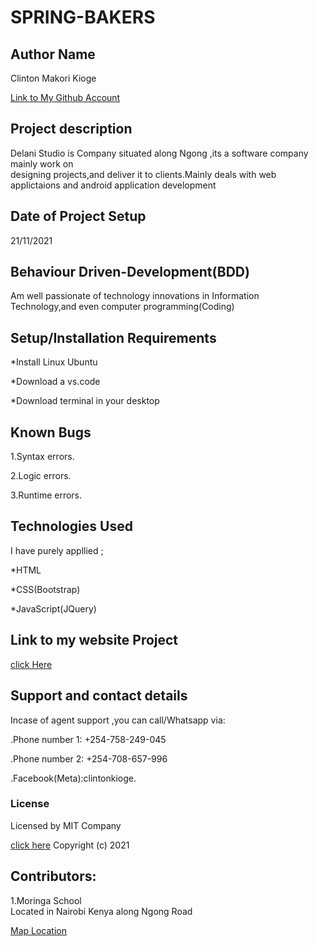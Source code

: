 # SPRING-BAKERS

## Author Name

Clinton Makori Kioge

[Link to My Github Account](https://github.com/Kingsly62/Springs-Bakers/)

## Project description

Delani Studio is Company situated along Ngong ,its a software company mainly work on<br> designing projects,and deliver it to clients.Mainly deals with web <br>applictaions and android application development

## Date of Project Setup

21/11/2021

## Behaviour Driven-Development(BDD)

Am well passionate of technology innovations in
Information Technology,and even computer programming(Coding)

## Setup/Installation Requirements

\*Install Linux Ubuntu

\*Download a vs.code

\*Download terminal in your desktop

## Known Bugs

1.Syntax errors.

2.Logic errors.

3.Runtime errors.

## Technologies Used

I have purely appllied ;

\*HTML

\*CSS(Bootstrap)

\*JavaScript(JQuery)

## Link to my website Project

[click Here](https://kingsly62.github.io/Springs-Bakers/)

## Support and contact details

Incase of agent support ,you can call/Whatsapp
via:

.Phone number 1: +254-758-249-045

.Phone number 2: +254-708-657-996

.Facebook(Meta):clintonkioge.

### License

Licensed by MIT Company

[click here](https://opensource.org/licenses/MIT/)
Copyright (c) 2021

## Contributors:

1.Moringa School <br>Located in Nairobi Kenya
along Ngong Road

[Map Location](https://www.google.com/maps/place/Moringa+School/@-1.3005548,36.7848519,17z/data=!4m12!1m6!3m5!1s0x182f1a6bf7445dc1:0x940b62a3c8efde4c!2sMoringa+School!8m2!3d-1.3004862!4d36.7846067!3m4!1s0x182f1a6bf7445dc1:0x940b62a3c8efde4c!8m2!3d-1.3004862!4d36.7846067/)
